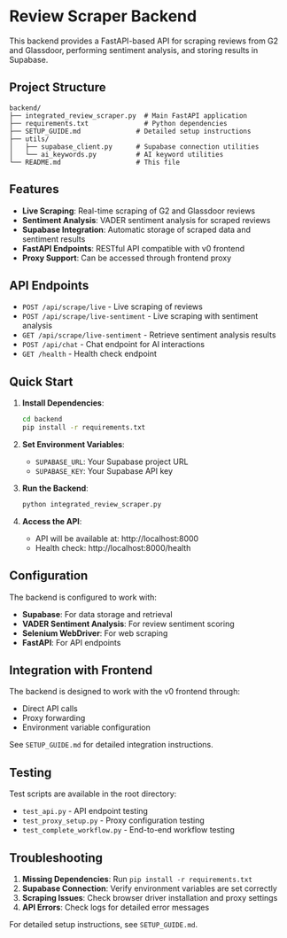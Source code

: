 # Review Scraper Backend

This backend provides a FastAPI-based API for scraping reviews from G2 and Glassdoor, performing sentiment analysis, and storing results in Supabase.

## Project Structure

```
backend/
├── integrated_review_scraper.py  # Main FastAPI application
├── requirements.txt              # Python dependencies
├── SETUP_GUIDE.md              # Detailed setup instructions
├── utils/
│   ├── supabase_client.py      # Supabase connection utilities
│   └── ai_keywords.py          # AI keyword utilities
└── README.md                   # This file
```

## Features

- **Live Scraping**: Real-time scraping of G2 and Glassdoor reviews
- **Sentiment Analysis**: VADER sentiment analysis for scraped reviews
- **Supabase Integration**: Automatic storage of scraped data and sentiment results
- **FastAPI Endpoints**: RESTful API compatible with v0 frontend
- **Proxy Support**: Can be accessed through frontend proxy

## API Endpoints

- `POST /api/scrape/live` - Live scraping of reviews
- `POST /api/scrape/live-sentiment` - Live scraping with sentiment analysis
- `GET /api/scrape/live-sentiment` - Retrieve sentiment analysis results
- `POST /api/chat` - Chat endpoint for AI interactions
- `GET /health` - Health check endpoint

## Quick Start

1. **Install Dependencies**:
   ```bash
   cd backend
   pip install -r requirements.txt
   ```

2. **Set Environment Variables**:
   - `SUPABASE_URL`: Your Supabase project URL
   - `SUPABASE_KEY`: Your Supabase API key

3. **Run the Backend**:
   ```bash
   python integrated_review_scraper.py
   ```

4. **Access the API**:
   - API will be available at: http://localhost:8000
   - Health check: http://localhost:8000/health

## Configuration

The backend is configured to work with:
- **Supabase**: For data storage and retrieval
- **VADER Sentiment Analysis**: For review sentiment scoring
- **Selenium WebDriver**: For web scraping
- **FastAPI**: For API endpoints

## Integration with Frontend

The backend is designed to work with the v0 frontend through:
- Direct API calls
- Proxy forwarding
- Environment variable configuration

See `SETUP_GUIDE.md` for detailed integration instructions.

## Testing

Test scripts are available in the root directory:
- `test_api.py` - API endpoint testing
- `test_proxy_setup.py` - Proxy configuration testing
- `test_complete_workflow.py` - End-to-end workflow testing

## Troubleshooting

1. **Missing Dependencies**: Run `pip install -r requirements.txt`
2. **Supabase Connection**: Verify environment variables are set correctly
3. **Scraping Issues**: Check browser driver installation and proxy settings
4. **API Errors**: Check logs for detailed error messages

For detailed setup instructions, see `SETUP_GUIDE.md`. 